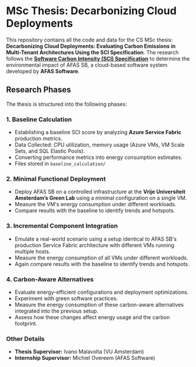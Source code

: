 # MSc Thesis: Decarbonizing Cloud Deployments

This repository contains all the code and data for the CS MSc thesis: **Decarbonizing Cloud Deployments: Evaluating Carbon Emissions in Multi-Tenant Architectures Using the SCI Specification**. The research follows the [**Software Carbon Intensity (SCI) Specification**](https://sci.greensoftware.foundation/) to determine the environmental impact of AFAS SB, a cloud-based software system developed by **AFAS Software**.

## Research Phases
The thesis is structured into the following phases:

### **1️. Baseline Calculation**
- Establishing a baseline SCI score by analyzing **Azure Service Fabric** production metrics.
- Data Collected: CPU utilization, memory usage (Azure VMs, VM Scale Sets, and SQL Elastic Pools).
- Converting performance metrics into energy consumption estimates.
- Files stored in `baseline_calculation/`

### **2️. Minimal Functional Deployment**
- Deploy AFAS SB on a controlled infrastructure at the **Vrije Universiteit Amsterdam’s Green Lab** using a minimal configuration on a single VM.
- Measure the VM's energy consumption under different workloads.
- Compare results with the baseline to identify trends and hotspots.

### **3️. Incremental Component Integration**
- Emulate a real-world scenario using a setup identical to AFAS SB's production Service Fabric architecture with different VMs running multiple hosts.
- Measure the energy consumption of all VMs under different workloads.
- Again compare results with the baseline to identify trends and hotspots.

### 4. Carbon-Aware Alternatives
- Evaluate energy-efficient configurations and deployment optimizations.
- Experiment with green software practices.
- Measure the energy consumption of these carbon-aware alternatives integrated into the previous setup.
- Assess how these changes affect energy usage and the carbon footprint.

### Other Details
- **Thesis Supervisor:** Ivano Malavolta (VU Amsterdam)  
- **Internship Supervisor:** Michiel Overeem (AFAS Software)  
